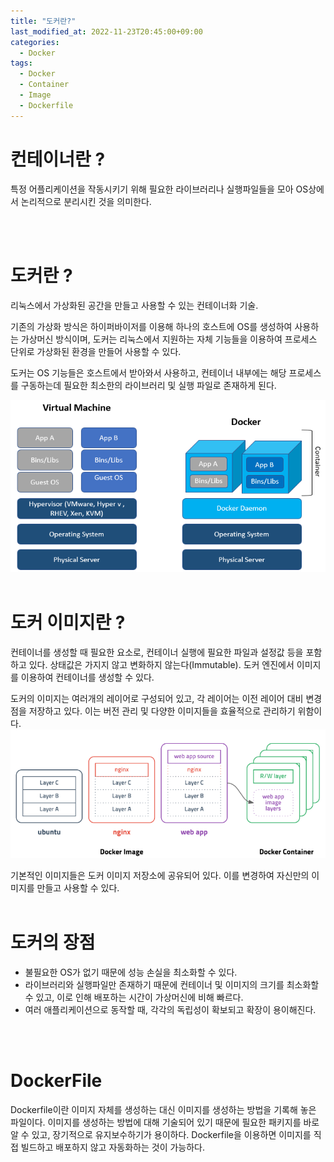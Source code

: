 ```yaml
---
title: "도커란?"
last_modified_at: 2022-11-23T20:45:00+09:00
categories:
  - Docker
tags:
  - Docker
  - Container
  - Image
  - Dockerfile
---
```


# 컨테이너란 ?

특정 어플리케이션을 작동시키기 위해 필요한 라이브러리나 실행파일들을 모아 OS상에서 논리적으로 분리시킨 것을 의미한다.

<br>
<br>

# 도커란 ?

리눅스에서 가상화된 공간을 만들고 사용할 수 있는 컨테이너화 기술.

기존의 가상화 방식은 하이퍼바이저를 이용해 하나의 호스트에 OS를 생성하여 사용하는 가상머신 방식이며, 도커는 리눅스에서 지원하는 자체 기능들을 이용하여 프로세스 단위로 가상화된 환경을 만들어 사용할 수 있다.

도커는 OS 기능들은 호스트에서 받아와서 사용하고, 컨테이너 내부에는 해당 프로세스를 구동하는데 필요한 최소한의 라이브러리 및 실행 파일로 존재하게 된다.

![Docker](/assets/images/Docker.png)
<br><br>

# 도커 이미지란 ?

컨테이너를 생성할 때 필요한 요소로, 컨테이너 실행에 필요한 파일과 설정값 등을 포함하고 있다. 상태값은 가지지 않고 변화하지 않는다(Immutable).
도커 엔진에서 이미지를 이용하여 컨테이너를 생성할 수 있다. 

도커의 이미지는 여러개의 레이어로 구성되어 있고, 각 레이어는 이전 레이어 대비 변경점을 저장하고 있다.
이는 버전 관리 및 다양한 이미지들을 효율적으로 관리하기 위함이다.
![Docker-Layer](/assets/images/Docker_layer.png)

기본적인 이미지들은 도커 이미지 저장소에 공유되어 있다. 이를 변경하여 자신만의 이미지를 만들고 사용할 수 있다.
<br><br>

# 도커의 장점
* 불필요한 OS가 없기 때문에 성능 손실을 최소화할 수 있다.
* 라이브러리와 실행파일만 존재하기 때문에 컨테이너 및 이미지의 크기를 최소화할 수 있고, 이로 인해 배포하는 시간이 가상머신에 비해 빠르다.
* 여러 애플리케이션으로 동작할 때, 각각의 독립성이 확보되고 확장이 용이해진다.

<br><br>

# DockerFile

Dockerfile이란 이미지 자체를 생성하는 대신 이미지를 생성하는 방법을 기록해 놓은 파일이다. 이미지를 생성하는 방법에 대해 기술되어 있기 때문에 필요한 패키지를 바로 알 수 있고, 장기적으로 유지보수하기가 용이하다. Dockerfile을 이용하면 이미지를 직접 빌드하고 배포하지 않고 자동화하는 것이 가능하다.